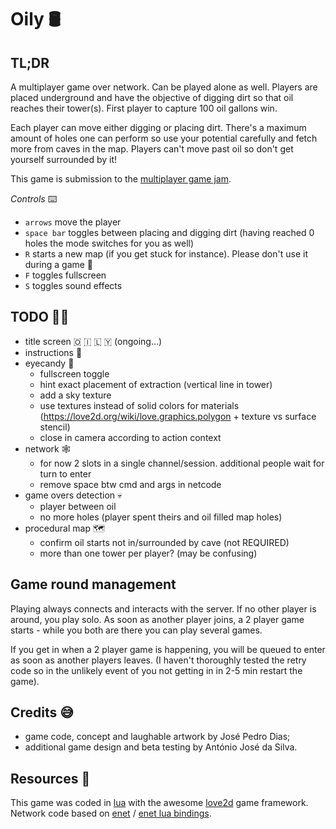 # Oily 🛢

## TL;DR

A multiplayer game over network. Can be played alone as well.
Players are placed underground and have the objective of digging dirt so that oil reaches their tower(s).
First player to capture 100 oil gallons win.

Each player can move either digging or placing dirt.
There's a maximum amount of holes one can perform so use your potential carefully and fetch more from caves in the map.
Players can't move past oil so don't get yourself surrounded by it!

This game is submission to the [multiplayer game jam](https://itch.io/jam/multiplayer-jam).

_Controls_ ⌨️

- `arrows` move the player
- `space bar` toggles between placing and digging dirt (having reached 0 holes the mode switches for you as well)
- `R` starts a new map (if you get stuck for instance). Please don't use it during a game 🙏
- `F` toggles fullscreen
- `S` toggles sound effects

## TODO 🧑‍🍳

- title screen 🇴 🇮 🇱 🇾 (ongoing...)
- instructions 📃
- eyecandy 🌈
  - fullscreen toggle
  - hint exact placement of extraction (vertical line in tower)
  - add a sky texture
  - use textures instead of solid colors for materials (https://love2d.org/wiki/love.graphics.polygon + texture vs surface stencil)
  - close in camera according to action context
- network 🕸
  - for now 2 slots in a single channel/session. additional people wait for turn to enter
  - remove space btw cmd and args in netcode
- game overs detection 💀
  - player between oil
  - no more holes (player spent theirs and oil filled map holes)
- procedural map 🗺
  - confirm oil starts not in/surrounded by cave (not REQUIRED)
  - more than one tower per player? (may be confusing)

## Game round management

Playing always connects and interacts with the server. If no other player is around, you play solo. As soon as another player joins, a 2 player game starts - while you both are there you can play several games.

If you get in when a 2 player game is happening, you will be queued to enter as soon as another players leaves.
(I haven't thoroughly tested the retry code so in the unlikely event of you not getting in in 2-5 min restart the game).

## Credits 😅

- game code, concept and laughable artwork by José Pedro Dias;
- additional game design and beta testing by António José da Silva.

## Resources 📖

This game was coded in [lua](http://www.lua.org/) with the awesome [love2d](https://love2d.org/) game framework.  
Network code based on [enet](http://enet.bespin.org/) / [enet lua bindings](https://leafo.net/lua-enet/).
